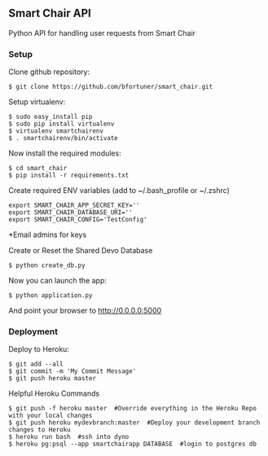## Smart Chair API

Python API for handling user requests from Smart Chair

### Setup

Clone github repository:

```
$ git clone https://github.com/bfortuner/smart_chair.git
```

Setup virtualenv:
```
$ sudo easy_install pip
$ sudo pip install virtualenv
$ virtualenv smartchairenv
$ . smartchairenv/bin/activate
```

Now install the required modules:
```
$ cd smart_chair
$ pip install -r requirements.txt
```

Create required ENV variables (add to ~/.bash_profile or ~/.zshrc)
```
export SMART_CHAIR_APP_SECRET_KEY=''
export SMART_CHAIR_DATABASE_URI=''
export SMART_CHAIR_CONFIG='TestConfig'
```
*Email admins for keys

Create or Reset the Shared Devo Database
```
$ python create_db.py
```

Now you can launch the app:
```
$ python application.py
```
And point your browser to http://0.0.0.0:5000


### Deployment

Deploy to Heroku:
```
$ git add --all
$ git commit -m 'My Commit Message'
$ git push heroku master
```

Helpful Heroku Commands
```
$ git push -f heroku master  #Override everything in the Heroku Repo with your local changes
$ git push heroku mydevbranch:master  #Deploy your development branch changes to Heroku
$ heroku run bash  #ssh into dyno
$ heroku pg:psql --app smartchairapp DATABASE  #login to postgres db
```
